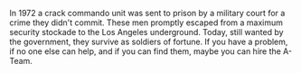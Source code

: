 In 1972 a crack commando unit was sent to prison by a military court for a crime they didn't commit. These men promptly escaped from a maximum security stockade to the Los Angeles underground. Today, still wanted by the government, they survive as soldiers of fortune. If you have a problem, if no one else can help, and if you can find them, maybe you can hire the A-Team.